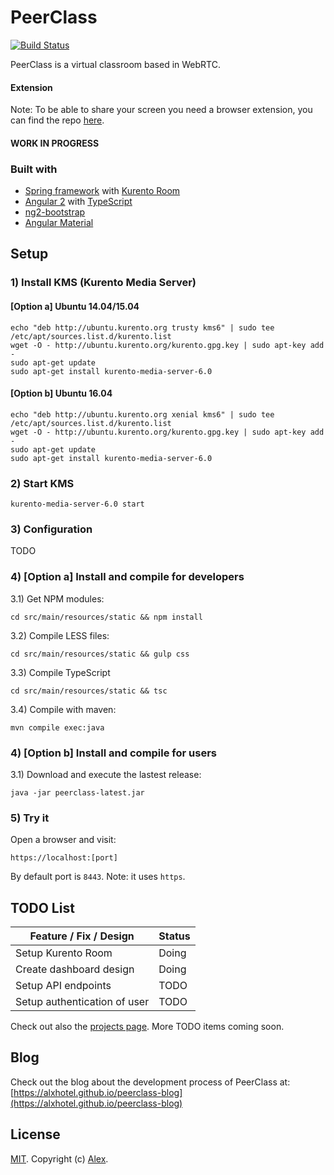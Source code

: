 # PeerClass

[![Build Status](https://travis-ci.org/alxhotel/peerclass.svg?branch=master)](https://travis-ci.org/alxhotel/peerclass)

PeerClass is a virtual classroom based in WebRTC.

#### Extension
Note: To be able to share your screen you need a browser extension, you can find the repo [here](https://github.com/alxhotel/peerclass-extension).

#### WORK IN PROGRESS

### Built with
* [Spring framework](https://spring.io/) with [Kurento Room](https://github.com/Kurento/kurento-room)
* [Angular 2](https://angular.io/) with [TypeScript](https://www.typescriptlang.org/)
* [ng2-bootstrap](https://github.com/valor-software/ng2-bootstrap)
* [Angular Material](https://github.com/angular/material2)

## Setup
### 1) Install KMS (Kurento Media Server)
#### [Option a] Ubuntu 14.04/15.04
```
echo "deb http://ubuntu.kurento.org trusty kms6" | sudo tee /etc/apt/sources.list.d/kurento.list
wget -O - http://ubuntu.kurento.org/kurento.gpg.key | sudo apt-key add -
sudo apt-get update
sudo apt-get install kurento-media-server-6.0
```
#### [Option b] Ubuntu 16.04
```
echo "deb http://ubuntu.kurento.org xenial kms6" | sudo tee /etc/apt/sources.list.d/kurento.list
wget -O - http://ubuntu.kurento.org/kurento.gpg.key | sudo apt-key add -
sudo apt-get update
sudo apt-get install kurento-media-server-6.0
```

### 2) Start KMS
```
kurento-media-server-6.0 start
```

### 3) Configuration

TODO

### 4) [Option a] Install and compile for developers
3.1) Get NPM modules:
```
cd src/main/resources/static && npm install
```

3.2) Compile LESS files:
```
cd src/main/resources/static && gulp css
```

3.3) Compile TypeScript
```
cd src/main/resources/static && tsc
```

3.4) Compile with maven:
```
mvn compile exec:java
```

### 4) [Option b] Install and compile for users
3.1) Download and execute the lastest release:
```
java -jar peerclass-latest.jar
```

### 5) Try it
Open a browser and visit:
```
https://localhost:[port]
```
By default port is `8443`. Note: it uses `https`.

## TODO List

| Feature / Fix / Design       | Status                       |
|------------------------------|------------------------------|
| Setup Kurento Room           |                        Doing |
| Create dashboard design      |                        Doing |
| Setup API endpoints          |                         TODO |
| Setup authentication of user |                         TODO |

Check out also the [projects page](https://github.com/alxhotel/peerclass/projects/1). More TODO items coming soon.

## Blog
Check out the blog about the development process of PeerClass at: [https://alxhotel.github.io/peerclass-blog](https://alxhotel.github.io/peerclass-blog)

## License

[MIT](LICENSE). Copyright (c) [Alex](https://github.com/alxhotel).


